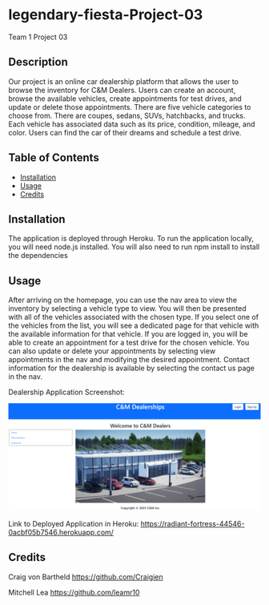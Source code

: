 # legendary-fiesta-Project-03
Team 1 Project 03

## Description

Our project is an online car dealership platform that allows the user to browse the inventory for C&M Dealers.  Users can create an account, browse the available vehicles, create appointments for test drives, and update or delete those appointments.  There are five vehicle categories to choose from.  There are coupes, sedans, SUVs, hatchbacks, and trucks.  Each vehicle has associated data such as its price, condition, mileage, and color.  Users can find the car of their dreams and schedule a test drive.

## Table of Contents

- [Installation](#installation)
- [Usage](#usage)
- [Credits](#credits)

## Installation

The application is deployed through Heroku.  To run the application locally, you will need node.js installed.  You will also need to run npm install to install the dependencies

## Usage

After arriving on the homepage, you can use the nav area to view the inventory by selecting a vehicle type to view.  You will then be presented with all of the vehicles associated with the chosen type.  If you select one of the vehicles from the list, you will see a dedicated page for that vehicle with the available information for that vehicle.  If you are logged in, you will be able to create an appointment for a test drive for the chosen vehicle.  You can also update or delete your appointments by selecting view appointments in the nav and modifying the desired appointment.  Contact information for the dealership is available by selecting the contact us page in the nav.

Dealership Application Screenshot:

![Dealership](client\src\images\ApplicationScreenshot.png)

Link to Deployed Application in Heroku: https://radiant-fortress-44546-0acbf05b7546.herokuapp.com/

## Credits

Craig von Bartheld
https://github.com/Craigien

Mitchell Lea
https://github.com/leamr10